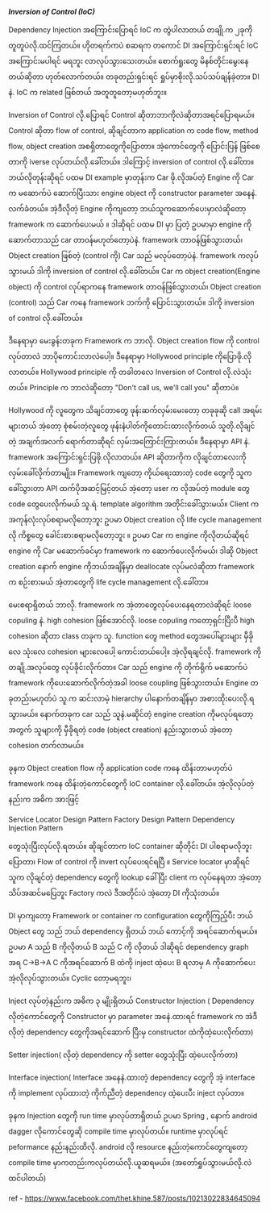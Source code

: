 ***Inversion of Control (IoC)***

Dependency Injection အကြောင်းပြောရင် IoC က တွဲပါလာတယ် တချို.က ၂ခုကို တူတူပဲလို.ထင်ကြတယ်။ ဟိုတရက်ကပဲ စဆရက တကောင် DI အကြောင်းရှင်းရင် IoC အကြောင်းမပါရင် မရဘူး လာလုပ်သွားသေးတယ်။ စောက်ရူးတွေ မိနစ်တိုင်းမွေးနေတယ်ဆိုတာ ဟုတ်လောက်တယ်။ တခုတည်းရှင်းရင် ရှုပ်မှာစိုးလို.သပ်သပ်ချန်ခဲ့တာ။ DI နဲ. IoC က related ဖြစ်တယ် အတူတူတော့မဟုတ်ဘူး။

Inversion of Control လို.ပြောရင် Control ဆိုတာဘာကိုလဲဆိုတာအရင်ပြောရမယ်။ Control ဆိုတာ flow of control, ဆိုချင်တာက application က code flow, method flow, object creation အစရှိတာတွေကိုပြောတာ။ အဲ့ကောင်တွေကို ပြောင်းပြန် ဖြစ်စေတာကို iverse လုပ်တယ်လို.ခေါ်တယ်။ ဒါကြောင့် inversion of control လို.ခေါ်တာ။ ဘယ်လိုတုန်းဆိုရင် ပထမ DI example မှာတုန်းက Car ဖို.လိုအပ်တဲ့ Engine ကို Car က မဆောက်ပဲ ဆောက်ပြီးသား engine object ကို constructor parameter အနေနဲ. လက်ခံတယ်။ အဲ့ဒီလိုတဲ့ Engine ကိုကျတော့ ဘယ်သူကဆောက်ပေးမှာလဲဆိုတော့ framework က ဆောက်ပေးမယ် ။ ဒါဆိုရင် ပထမ DI မှာ ပြတဲ့ ဥပမာမှာ engine ကိုဆောက်တာသည် car တာဝန်မဟုတ်တော့ပဲနဲ. framework တာဝန်ဖြစ်သွားတယ်၊ Object creation ဖြစ်တဲ့ (control ကို) Car သည် မလုပ်တော့ပဲနဲ. framework ကလုပ်သွားမယ် ဒါကို inversion of control လို.ခေါ်တယ်။ Car က object creation(Engine object) ကို control လုပ်ရာကနေ framework တာဝန်ဖြစ်သွားတယ်၊ Object creation (control) သည် Car ကနေ framework ဘက်ကို ပြောင်းသွားတယ်။ ဒါကို inversion of control လို.ခေါ်တယ်။

ဒီနေရာမှာ မေးခွန်းတခုက Framework က ဘာလို. Object creation flow ကို control လုပ်တာလဲ ဘာပိုကောင်းလာလဲပေါ့။ ဒီနေရာမှာ Hollywood principle ကိုပြောဖို.လိုလာတယ်။ Hollywood principle ကို တခါတလေ Inversion of Control လို.လဲသုံးတယ်။ Principle က ဘာလဲဆိုတော့ "Don't call us, we'll call you" ဆိုတာပဲ။

Hollywood ကို လူတွေက သိချင်တာတွေ ဖုန်းဆက်လှမ်းမေးတော့ တခုခုဆို call အရမ်းများတယ် အဲ့တော့ စုံစမ်းတဲ့လူတွေ ဖုန်းနံပါတ်ကိုတောင်းထားလိုက်တယ် သူတို.လိုချင်တဲ့ အချက်အလက် ရောက်တာဆိုရင် လှမ်းအကြောင်းကြားတယ်။ ဒီနေရာမှာ API နဲ. framework အကြောင်းရှင်းပြဖို.လိုလာတယ်။
API ဆိုတာကိုက လိုချင်တာလေးကို လှမ်းခေါ်လိုက်တာမျိုး။ Framework ကျတော့ ကိုယ်ရေးထားတဲ့ code တွေကို သူက ခေါ်သွားတာ API ထက်ပိုအဆင့်မြင့်တယ် အဲ့တော့ user က လိုအပ်တဲ့ module တွေ code တွေပေးလိုက်မယ် သူ.ရဲ. template algorithm အတိုင်းခေါ်သွားမယ်။ Client က အကုန်လုံးလုပ်စရာမလိုတော့ဘူး ဥပမာ Object creation လို life cycle management လို ကိစ္စတွေ ခေါင်းစားစရာမလိုတော့ဘူး ။ ဥပမာ Car က engine ကိုလိုတယ်ဆိုရင် engine ကို Car မဆောက်ခင်မှာ framework က ဆောက်ပေးလိုက်မယ်၊ ဒါဆို Object creation နောက် engine ကိုဘယ်အချိန်မှာ deallocate လုပ်မလဲဆိုတာ framework က စဉ်းစားမယ် အဲ့တာတွေကို life cycle management လို.ခေါ်တာ။

မေးစရာရှိတယ် ဘာလို. framework က အဲ့တာတွေလုပ်ပေးနေရတာလဲဆိုရင် loose copuling နဲ. high cohesion ဖြစ်အောင်လို. loose copuling ကတော့ရှင်းပြီးပီ high cohesion ဆိုတာ class တခုက သူ. function တွေ method တွေအပေါ်များများ မှီခိုလေ သုံးလေ cohesion များလေပေါ့ ကောင်းတယ်ပေါ့။ အဲ့လိုရချင်လို. framework ကိုတချို.အလုပ်တွေ လုပ်ခိုင်းလိုက်တာ။ Car သည် engine ကို တိုက်ရိုက် မဆောက်ပဲ framework ကိုပေးဆောက်လိုက်တဲ့အခါ loose coupling ဖြစ်သွားတယ်။ Engine တခုတည်းမဟုတ်ပဲ သူ.က ဆင်းလာမဲ့ hierarchy ပါနောက်တချိန်မှာ အစားထိုးပေးလို.ရသွားမယ်။ နောက်တခုက car သည် သူနဲ.မဆိုင်တဲ့ engine creation ကိုမလုပ်ရတော့အတွက် သူများကို မှီခိုရတဲ့ code (object creation) နည်းသွားတယ် အဲ့တော့ cohesion တက်လာမယ်။

ခုနက Object creation flow ကို application code ကနေ ထိန်းတာမဟုတ်ပဲ framework ကနေ ထိန်းတဲ့ကောင်တွေကို IoC container လို.ခေါ်တယ်။ အဲ့လိုလုပ်တဲ့ နည်းက အဓိက အားဖြင့်

Service Locator Design Pattern
Factory Design Pattern
Dependency Injection Pattern

တွေသုံးပြီးလုပ်လို.ရတယ်။ ဆိုချင်တာက IoC container ဆိုတိုင်း DI ပါစရာမလိုဘူးပြောတာ၊ Flow of control ကို invert လုပ်ပေးရင်ရပြီ ။ Service locator မှာဆိုရင် သူက လိုချင်တဲ့ dependency တွေကို lookup ခေါ်ပြီး client က လုပ်နေရတာ အဲ့တော့သိပ်အဆင်မပြေဘူး Factory ကလဲ ဒီအတိုင်းပဲ အဲ့တော့ DI ကိုသုံးတယ်။

DI မှာကျတော့ Framework or container က configuration တွေကိုကြည့်ပီး ဘယ် Object တွေ သည် ဘယ် dependency ရှိတယ် ဘယ် ကောင့်ကို အရင်ဆောက်ရမယ်။ ဥပမာ A သည် B ကိုလိုတယ် B သည် C ကို လိုတယ် ဒါဆိုရင် dependency graph အရ C->B->A C ကိုအရင်ဆောက် B ထဲကို inject ထဲ့ပေး B ရလာမှ A ကိုဆောက်ပေးအဲ့လိုလုပ်သွားတယ်။ Cyclic တော့မရဘူး၊

Inject လုပ်တဲ့နည်းက အဓိက ၃ မျိုးရှိတယ်
Constructor Injection ( Dependency လိုတဲ့ကောင်တွေကို Constructor မှာ parameter အနေဲ.ထားရင် framework က အဲဒီလိုတဲ့ dependency တွေကိုအရင်ဆောက် ပြီးမှ constructor ထဲကိုထဲ့ပေးလိုက်တာ)

Setter injection( လိုတဲ့ dependency ကို setter တွေသုံးပြီး ထဲ့ပေးလိုက်တာ)

Interface injection( Interface အနေနဲ.ထားတဲ့ dependency တွေကို အဲ့ interface ကို implement လုပ်ထားတဲ့ ကိုက်ညီတဲ့ dependency ထဲ့ပေးပီး inject လုပ်တာ။

ခုနက Injection တွေကို run time မှာလုပ်တာရှိတယ် ဥပမာ Spring , နောက် android dagger လိုကောင်တွေဆို compile time မှာလုပ်တယ်။ runtime မှာလုပ်ရင် peformance နည်းနည်းထိလို. android လို resource နည်းတဲ့ကောင်တွေကျတော့ compile time မှာကတည်းကလုပ်တယ်လို.ယူဆရမယ်။
(အတော်ရှုပ်သွားမယ်လို.လဲ ထင်ပါတယ်)

ref - <a href="https://www.facebook.com/thet.khine.587/posts/10213022834645094">https://www.facebook.com/thet.khine.587/posts/10213022834645094</a>
